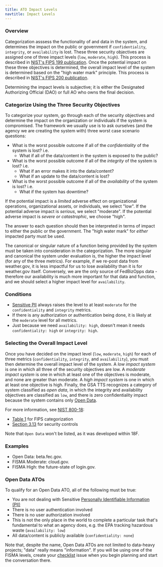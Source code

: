 ```yaml
---
title: ATO Impact Levels
navtitle: Impact Levels
---
```


### Overview

Categorization asssess the functionality of and data in the system, and determines the impact on the public or government if `confidentiality`, `integrity`, or `availability` is lost. These three security objectives are assigned one of three impact levels (`low`, `moderate`, `high`). This process is described in [NIST's FIPS 199 publication](http://csrc.nist.gov/publications/fips/fips199/FIPS-PUB-199-final.pdf). Once the potential impact on these three objectives is determined, the overall impact level of the system is determined based on the "high water mark" principle. This process is described in [NIST's FIPS 200 publication](http://csrc.nist.gov/publications/fips/fips200/FIPS-200-final-march.pdf). 

Determining the impact levels is subjective; it is either the Designated Authorizing Official (DAO) or full AO who owns the final decision.

### Categorize Using the Three Security Objectives

To categorize your system, go through each of the security objectives and determine the impact on the organization or individuals if the system is compromised. The framework we usually use is to ask ourselves (and the agency we are creating the system with) three worst case scenario questions:

* What is the worst possible outcome if all of the _confidentiality_ of the system is lost? i.e.
    * What if all of the data/content in the system is exposed to the public?
* What is the worst possible outcome if all of the _integrity_ of the system is lost? i.e.
    * What if an error makes it into the data/content?
    * What if an update to the data/content is lost?
* What is the worst possible outcome if all of the _availability_ of the system is lost? i.e.
    * What if the system has downtime?

If the potential impact is a _limited_ adverse effect on organizational operations, organizational assets, or individuals, we select "low". If the potential adverse impact is _serious_, we select "moderate". If the potential adverse impact is _severe or catastrophic_, we choose "high". 

The answer to each question should then be interpreted in terms of impact to either the public or the government. The "high water mark" for _either_ impacted party must be used.

The canonical or singular nature of a function being provided by the system must be taken into consideration in the categorization. The more singular and canonical the system under evaluation is, the higher the impact level (for any of the three metrics). For example, if we re-post data from weather.gov, it is less impactful for us to lose availability than it is for weather.gov itself. Conversely, we are the only source of FedBizOpps data - therefore our availability is much more important for that data and function, and we should select a higher impact level for `availability`.

### Conditions

* [Sensitive PII](../../security/pii/) always raises the level to at least `moderate` for the `confidentiality` and `integrity` metrics.
* If there is any authorization or authentication being done, it is likely at the `moderate` level for all metrics.
* Just because we need `availability: high`, doesn't mean it needs `confidentiality: high` or `integrity: high`.

### Selecting the Overall Impact Level

Once you have decided on the impact level (`low`, `moderate`, `high`) for each of three metrics (`confidentiality`, `integrity`, and `availability`), you must then determine the overall impact level of the system. A _low impact system_ is one in which all three of the security objectives are low. A _moderate impact system_ is one in which at least one of the objectives is moderate, and none are greater than moderate. A _high impact system_ is one in which at least one objective is high. Finally, the GSA TTS recognizes a category of system classified as _open data_, in which the integrity and availability objectives are classified as `low`, and there is zero confidentiality impact because the system contains only [Open Data](#open-data-atos). 

For more information, see [NIST 800-18](http://csrc.nist.gov/publications/nistpubs/800-18-Rev1/sp800-18-Rev1-final.pdf):

* [Table 1](http://nvlpubs.nist.gov/nistpubs/Legacy/SP/nistspecialpublication800-18r1.pdf#page=27) for FIPS categorization
* [Section 3.13](http://csrc.nist.gov/publications/nistpubs/800-18-Rev1/sp800-18-Rev1-final.pdf#page=31) for security controls

Note that `Open Data` won't be listed, as it was developed within 18F.

### Examples

* Open Data: beta.fec.gov.
* FISMA Moderate: cloud.gov.
* FISMA High: the future-state of login.gov.

### Open Data ATOs

To qualify for an Open Data ATO, all of the following must be true:

* You are not dealing with Sensitive [Personally Identifiable Information (PII)](../../security/pii/)
* There is no user authentication involved
* There is no user authorization involved
* This is not the only place in the world to complete a particular task that's fundamental to what an agency does, e.g. the EPA tracking hazardous waste (`availability: low`)
* All data/content is publicly available (`confidentiality: none`)

Note that, despite the name, Open Data ATOs are not limited to data-heavy projects; "data" really means "information". If you will be using one of the FISMA levels, create your [checklist](../checklist/) issue when you begin planning and start the conversation there.
